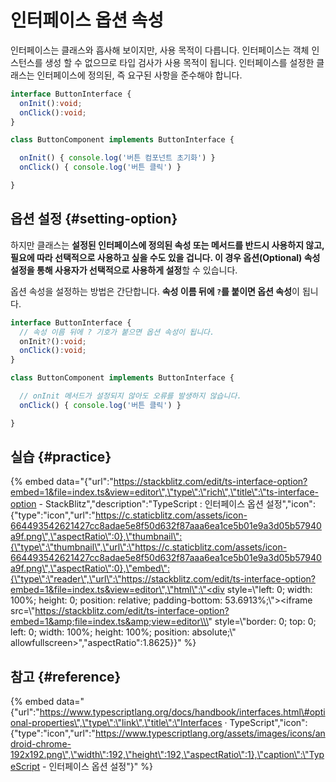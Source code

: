 # 인터페이스 옵션 속성

인터페이스는 클래스와 흡사해 보이지만, 사용 목적이 다릅니다. 인터페이스는 객체 인스턴스를 생성 할 수 없으므로 타입 검사가 사용 목적이 됩니다. 인터페이스를 설정한 클래스는 인터페이스에 정의된, 즉 요구된 사항을 준수해야 합니다.

```typescript
interface ButtonInterface {
  onInit():void;
  onClick():void;
}

class ButtonComponent implements ButtonInterface {

  onInit() { console.log('버튼 컴포넌트 초기화') }
  onClick() { console.log('버튼 클릭') }

}
```

## 옵션 설정 {#setting-option}

하지만 클래스는 **설정된 인터페이스에 정의된 속성 또는 메서드를 반드시 사용하지 않고, 필요에 따라 선택적으로 사용하고 싶을 수도 있을 겁니다. 이 경우 옵션\(Optional\) 속성 설정을 통해 사용자가 선택적으로 사용하게 설정**할 수 있습니다.

옵션 속성을 설정하는 방법은 간단합니다. **속성 이름 뒤에 `?`를 붙이면 옵션 속성**이 됩니다.

```typescript
interface ButtonInterface {
  // 속성 이름 뒤에 ? 기호가 붙으면 옵션 속성이 됩니다.
  onInit?():void;
  onClick():void;
}

class ButtonComponent implements ButtonInterface {

  // onInit 메서드가 설정되지 않아도 오류를 발생하지 않습니다.
  onClick() { console.log('버튼 클릭') }

}
```

## 실습 {#practice}

{% embed data="{\"url\":\"https://stackblitz.com/edit/ts-interface-option?embed=1&file=index.ts&view=editor\",\"type\":\"rich\",\"title\":\"ts-interface-option - StackBlitz\",\"description\":\"TypeScript : 인터페이스 옵션 설정\",\"icon\":{\"type\":\"icon\",\"url\":\"https://c.staticblitz.com/assets/icon-664493542621427cc8adae5e8f50d632f87aaa6ea1ce5b01e9a3d05b57940a9f.png\",\"aspectRatio\":0},\"thumbnail\":{\"type\":\"thumbnail\",\"url\":\"https://c.staticblitz.com/assets/icon-664493542621427cc8adae5e8f50d632f87aaa6ea1ce5b01e9a3d05b57940a9f.png\",\"aspectRatio\":0},\"embed\":{\"type\":\"reader\",\"url\":\"https://stackblitz.com/edit/ts-interface-option?embed=1&file=index.ts&view=editor\",\"html\":\"<div style=\\\"left: 0; width: 100%; height: 0; position: relative; padding-bottom: 53.6913%;\\\"><iframe src=\\\"https://stackblitz.com/edit/ts-interface-option?embed=1&amp;file=index.ts&amp;view=editor\\\" style=\\\"border: 0; top: 0; left: 0; width: 100%; height: 100%; position: absolute;\\\" allowfullscreen></iframe></div>\",\"aspectRatio\":1.8625}}" %}

## 참고 {#reference}

{% embed data="{\"url\":\"https://www.typescriptlang.org/docs/handbook/interfaces.html\#optional-properties\",\"type\":\"link\",\"title\":\"Interfaces · TypeScript\",\"icon\":{\"type\":\"icon\",\"url\":\"https://www.typescriptlang.org/assets/images/icons/android-chrome-192x192.png\",\"width\":192,\"height\":192,\"aspectRatio\":1},\"caption\":\"TypeScript - 인터페이스 옵션 설정\"}" %}

